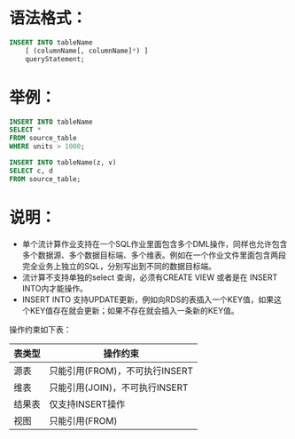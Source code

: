 # 语法格式：

```sql
INSERT INTO tableName
    [ (columnName[, columnName]*) ]
    queryStatement;
```

# 举例：

```sql
INSERT INTO tableName
SELECT *
FROM source_table
WHERE units > 1000;

INSERT INTO tableName(z, v)
SELECT c, d
FROM source_table;
```

# 说明：

- 单个流计算作业支持在一个SQL作业里面包含多个DML操作，同样也允许包含多个数据源、多个数据目标端、多个维表。例如在一个作业文件里面包含两段完全业务上独立的SQL，分别写出到不同的数据目标端。
- 流计算不支持单独的select 查询，必须有CREATE VIEW 或者是在 INSERT INTO内才能操作。
- INSERT INTO 支持UPDATE更新，例如向RDS的表插入一个KEY值，如果这个KEY值存在就会更新；如果不存在就会插入一条新的KEY值。

操作约束如下表：

| 表类型 | 操作约束                  |
|-----|-----------------------|
| 源表  | 只能引用(FROM)，不可执行INSERT |
| 维表  | 只能引用(JOIN)，不可执行INSERT |
| 结果表 | 仅支持INSERT操作           |
| 视图  | 只能引用(FROM)            |



